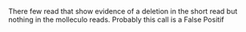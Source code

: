 There few read that show evidence of a deletion in the short read but nothing in the molleculo reads. Probably this call is a False Positif
